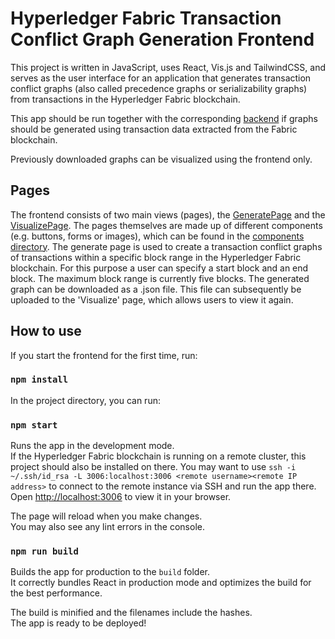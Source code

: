 # Hyperledger Fabric Transaction Conflict Graph Generation Frontend

This project is written in JavaScript, uses React, Vis.js and TailwindCSS, and serves as the user interface for an application that generates transaction conflict graphs (also called precedence graphs or serializability graphs) from transactions in the Hyperledger Fabric blockchain.

This app should be run together with the corresponding [backend](https://github.com/ninori9/GraphGenerationBackend) if graphs should be generated using transaction data extracted from the Fabric blockchain.

Previously downloaded graphs can be visualized using the frontend only.

## Pages

The frontend consists of two main views (pages), the [GeneratePage](https://github.com/ninori9/GraphGenerationFrontend/blob/master/src/pages/GeneratePage.js) and the [VisualizePage](https://github.com/ninori9/GraphGenerationFrontend/blob/master/src/pages/VisualizePage.js). The pages themselves are made up of different components (e.g. buttons, forms or images), which can be found in the [components directory](https://github.com/ninori9/GraphGenerationFrontend/tree/master/src/components). The generate page is used to create a transaction conflict graphs of transactions within a specific block range in the Hyperledger Fabric blockchain. For this purpose a user can specify a start block and an end block. The maximum block range is currently five blocks. The generated graph can be downloaded as a .json file. This file can subsequently be uploaded to the 'Visualize' page, which allows users to view it again.

## How to use

If you start the frontend for the first time, run:

### `npm install`

In the project directory, you can run:

### `npm start`

Runs the app in the development mode.\
If the Hyperledger Fabric blockchain is running on a remote cluster, this project should also be installed on there.
You may want to use `ssh -i ~/.ssh/id_rsa -L 3006:localhost:3006 <remote username><remote IP address>` to connect to the remote instance via SSH and run the app there.
Open [http://localhost:3006](http://localhost:3006) to view it in your browser.

The page will reload when you make changes.\
You may also see any lint errors in the console.

### `npm run build`

Builds the app for production to the `build` folder.\
It correctly bundles React in production mode and optimizes the build for the best performance.

The build is minified and the filenames include the hashes.\
The app is ready to be deployed!
